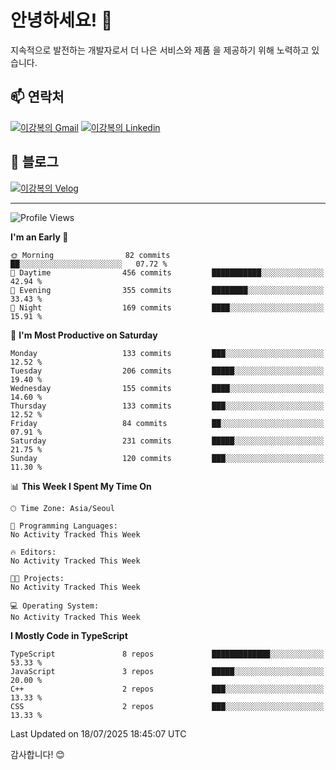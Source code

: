 # 안녕하세요! 👋

지속적으로 발전하는 개발자로서 더 나은 서비스와 제품
을 제공하기 위해 노력하고 있습니다.

## 📫 연락처
[![이강복의 Gmail](https://img.shields.io/badge/Gmail-D14836?style=for-the-badge&logo=gmail&logoColor=white)](mailto:pmmm114@gmail.com)
[![이강복의 Linkedin](https://img.shields.io/badge/LinkedIn-0077B5?style=for-the-badge&logo=linkedin&logoColor=white)](https://www.linkedin.com/in/lkb0297)

## 📝 블로그
[![이강복의 Velog](https://img.shields.io/badge/Velog-ffffff?style=for-the-badge&logo=velog)](https://velog.io/@pmmm114/posts)

---
<!--START_SECTION:waka-->
![Profile Views](http://img.shields.io/badge/Profile%20Views-0-blue)

**I'm an Early 🐤** 

```text
🌞 Morning                82 commits          ██░░░░░░░░░░░░░░░░░░░░░░░   07.72 % 
🌆 Daytime                456 commits         ███████████░░░░░░░░░░░░░░   42.94 % 
🌃 Evening                355 commits         ████████░░░░░░░░░░░░░░░░░   33.43 % 
🌙 Night                  169 commits         ████░░░░░░░░░░░░░░░░░░░░░   15.91 % 
```
📅 **I'm Most Productive on Saturday** 

```text
Monday                   133 commits         ███░░░░░░░░░░░░░░░░░░░░░░   12.52 % 
Tuesday                  206 commits         █████░░░░░░░░░░░░░░░░░░░░   19.40 % 
Wednesday                155 commits         ████░░░░░░░░░░░░░░░░░░░░░   14.60 % 
Thursday                 133 commits         ███░░░░░░░░░░░░░░░░░░░░░░   12.52 % 
Friday                   84 commits          ██░░░░░░░░░░░░░░░░░░░░░░░   07.91 % 
Saturday                 231 commits         █████░░░░░░░░░░░░░░░░░░░░   21.75 % 
Sunday                   120 commits         ███░░░░░░░░░░░░░░░░░░░░░░   11.30 % 
```


📊 **This Week I Spent My Time On** 

```text
🕑︎ Time Zone: Asia/Seoul

💬 Programming Languages: 
No Activity Tracked This Week

🔥 Editors: 
No Activity Tracked This Week

🐱‍💻 Projects: 
No Activity Tracked This Week

💻 Operating System: 
No Activity Tracked This Week
```

**I Mostly Code in TypeScript** 

```text
TypeScript               8 repos             █████████████░░░░░░░░░░░░   53.33 % 
JavaScript               3 repos             █████░░░░░░░░░░░░░░░░░░░░   20.00 % 
C++                      2 repos             ███░░░░░░░░░░░░░░░░░░░░░░   13.33 % 
CSS                      2 repos             ███░░░░░░░░░░░░░░░░░░░░░░   13.33 % 
```




 Last Updated on 18/07/2025 18:45:07 UTC
<!--END_SECTION:waka-->

감사합니다! 😊

